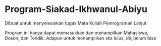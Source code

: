 # Program-Siakad-Ikhwanul-Abiyu
DIbuat untuk menyelesaikan tugas Mata Kuliah Pemrograman Lanjut


Program ini hanya dapat memasukkan dan menampilkan Mahasiswa, Dosen, dan Tendik. Adapun untuk menampilkan sks lulus, dll, belum bisa
